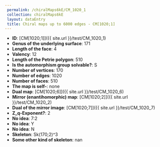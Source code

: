 ```yaml
--- 
 permalink: /chiralMaps6kE/CM_1020_1 
 collection: chiralMaps6kE
 layout: dataEntry
 title: Chiral maps up to 6000 edges - CM[1020;1]
---
```


- **ID**: [CM[1020;1]]({{ site.url }}/test/CM_1020_1)
- **Genus of the underlying surface**: 171
- **Length of the face**: 4
- **Valency**: 12
- **Length of the Petrie polygon**: 510
- **Is the automorphism group solvable?**: S
- **Number of vertices**: 170
- **Number of edges**: 1020
- **Number of faces**: 510
- **The map is self-**: none
- **Dual map**: [CM[1020;6]]({{ site.url }}/test/CM_1020_6)
- **Mirror (enantihomorphic) map**: [CM[1020;2]]({{ site.url }}/test/CM_1020_2)
- **Dual of the mirror image**: [CM[1020;7]]({{ site.url }}/test/CM_1020_7)
- **Z_q-Exponent?**: 2
- **No idea**:  7:2
- **No idea**: Y
- **No idea**: N
- **Skeleton**: Sk(170;2)^3
- **Some other kind of skeleton**: nan
